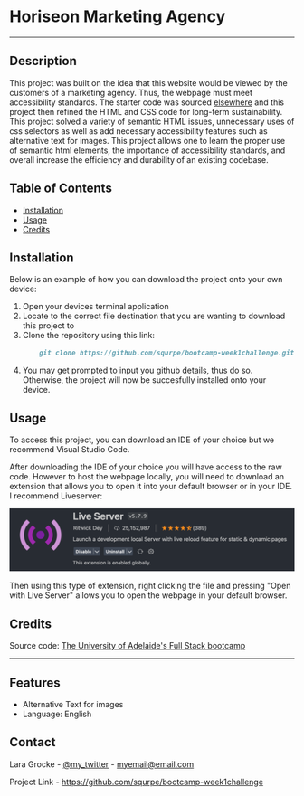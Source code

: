 # Horiseon Marketing Agency
---

## Description

This project was built on the idea that this website would be viewed by the customers of a marketing agency. Thus, the webpage must meet accessibility standards. The starter code was sourced [elsewhere](#credits) and this project then refined the HTML and CSS code for long-term sustainability. This project solved a variety of semantic HTML issues, unnecessary uses of css selectors as well as add necessary accessibility features such as alternative text for images. This project allows one to learn the proper use of semantic html elements, the importance of accessibility standards, and overall increase the efficiency and durability of an existing codebase.

## Table of Contents

- [Installation](#installation)
- [Usage](#usage)
- [Credits](#credits)

## Installation

Below is an example of how you can download the project onto your own device:

1. Open your devices terminal application
2. Locate to the correct file destination that you are wanting to download this project to
3. Clone the repository using this link:
    ```md
        git clone https://github.com/squrpe/bootcamp-week1challenge.git
    ```
4. You may get prompted to input you github details, thus do so. Otherwise, the project will now be succesfully installed onto your device.

## Usage

To access this project, you can download an IDE of your choice but we recommend Visual Studio Code.

After downloading the IDE of your choice you will have access to the raw code. However to host the webpage locally, you will need to download an extension that allows you to open it into your default browser or in your IDE. I recommend Liveserver:

![alt text](exampleassests/liveserver.png)

Then using this type of extension, right clicking the file and pressing "Open with Live Server" allows you to open the webpage in your default browser.


## Credits

Source code: [The University of Adelaide's Full Stack bootcamp](https://adelaide.bootcampcontent.com/the-university-of-adelaide/UADEL-VIRT-FSF-PT-08-2022-U-LOLC)

---

## Features

- Alternative Text for images
- Language: English

## Contact

Lara Grocke - [@my_twitter](twitter.com) - [myemail@email.com](gmail.com)

Project Link - https://github.com/squrpe/bootcamp-week1challenge
